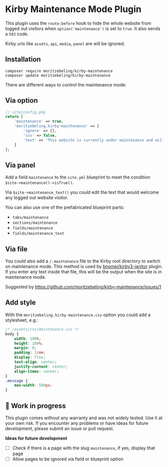 # Kirby Maintenance Mode Plugin

This plugin uses the `route:before` hook to hide the whole website from logged out visitors when `option('maintenance')` is set to `true`. It also sends a `503` code.

Kirby urls like `assets`, `api`, `media`, `panel` are will be ignored.

## Installation

```
composer require moritzebeling/kirby-maintenance
composer update moritzebeling/kirby-maintenance
```

There are different ways to control the maintenance mode:

## Via option

```php
// site/config.php
return [
    'maintenance' => true,
    'moritzebeling.kirby-maintenance' => [
        'ignore' => [],
        'css' => false,
        'text' => 'This website is currently under maintenance and will be back online soon.',
    ]
];
```

## Via panel

Add a field `maintenance` to the `site.yml` blueprint to meet the condition `$site->maintenance()->isTrue()`.

Via `$site->maintenance_text()` you could edit the text that would welcome any logged out website visitor.

You can also use one of the prefabricated blueprint parts:

- `tabs/maintenance`
- `sections/maintenance`
- `fields/maintenance`
- `fields/maintenance_text`

## Via file

You could also add a `/.maintenance` file to the Kirby root directory to switch on maintenance mode. This method is used by [bnomei/kirby3-janitor](https://github.com/bnomei/kirby3-janitor) plugin. If you enter any text inside that file, this will be the output when the site is in maintenance mode.

Suggested by https://github.com/moritzebeling/kirby-maintenance/issues/1

## Add style

With the `moritzebeling.kirby-maintenance.css` option you could add a stylesheet, e.g.:

```css
/* /assets/css/meintenance.css */
body {
    width: 100%;
    height: 100%;
    margin: 0;
    padding: 1rem;
    display: flex;
    text-align: center;
    justify-content: center;
    align-items: center;
}
.message {
    max-width: 500px;
}
```

## 🚧 Work in progress
This plugin comes without any warranty and was not widely tested. Use it at your own risk. If you encounter any problems or have ideas for future development, please submit an issue or pull request.

**Ideas for future development**
- [ ] Check if there is a page with the slug `maintenance`, if yes, display that page
- [ ] Allow pages to be ignored via field or blueprint option